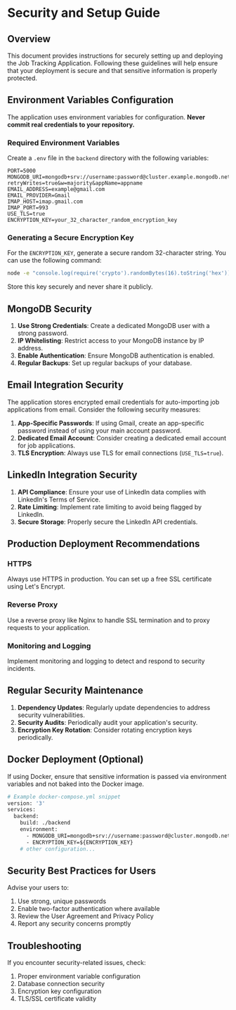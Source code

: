# Security and Setup Guide

## Overview

This document provides instructions for securely setting up and deploying the Job Tracking Application. Following these guidelines will help ensure that your deployment is secure and that sensitive information is properly protected.

## Environment Variables Configuration

The application uses environment variables for configuration. **Never commit real credentials to your repository.**

### Required Environment Variables

Create a `.env` file in the `backend` directory with the following variables:

```
PORT=5000
MONGODB_URI=mongodb+srv://username:password@cluster.example.mongodb.net/?retryWrites=true&w=majority&appName=appname
EMAIL_ADDRESS=example@gmail.com
EMAIL_PROVIDER=Gmail
IMAP_HOST=imap.gmail.com
IMAP_PORT=993
USE_TLS=true
ENCRYPTION_KEY=your_32_character_random_encryption_key
```

### Generating a Secure Encryption Key

For the `ENCRYPTION_KEY`, generate a secure random 32-character string. You can use the following command:

```bash
node -e "console.log(require('crypto').randomBytes(16).toString('hex'))"
```

Store this key securely and never share it publicly.

## MongoDB Security

1. **Use Strong Credentials**: Create a dedicated MongoDB user with a strong password.
2. **IP Whitelisting**: Restrict access to your MongoDB instance by IP address.
3. **Enable Authentication**: Ensure MongoDB authentication is enabled.
4. **Regular Backups**: Set up regular backups of your database.

## Email Integration Security

The application stores encrypted email credentials for auto-importing job applications from email. Consider the following security measures:

1. **App-Specific Passwords**: If using Gmail, create an app-specific password instead of using your main account password.
2. **Dedicated Email Account**: Consider creating a dedicated email account for job applications.
3. **TLS Encryption**: Always use TLS for email connections (`USE_TLS=true`).

## LinkedIn Integration Security

1. **API Compliance**: Ensure your use of LinkedIn data complies with LinkedIn's Terms of Service.
2. **Rate Limiting**: Implement rate limiting to avoid being flagged by LinkedIn.
3. **Secure Storage**: Properly secure the LinkedIn API credentials.

## Production Deployment Recommendations

### HTTPS

Always use HTTPS in production. You can set up a free SSL certificate using Let's Encrypt.

### Reverse Proxy

Use a reverse proxy like Nginx to handle SSL termination and to proxy requests to your application.

### Monitoring and Logging

Implement monitoring and logging to detect and respond to security incidents.

## Regular Security Maintenance

1. **Dependency Updates**: Regularly update dependencies to address security vulnerabilities.
2. **Security Audits**: Periodically audit your application's security.
3. **Encryption Key Rotation**: Consider rotating encryption keys periodically.

## Docker Deployment (Optional)

If using Docker, ensure that sensitive information is passed via environment variables and not baked into the Docker image.

```dockerfile
# Example docker-compose.yml snippet
version: '3'
services:
  backend:
    build: ./backend
    environment:
      - MONGODB_URI=mongodb+srv://username:password@cluster.mongodb.net/
      - ENCRYPTION_KEY=${ENCRYPTION_KEY}
    # other configuration...
```

## Security Best Practices for Users

Advise your users to:

1. Use strong, unique passwords
2. Enable two-factor authentication where available
3. Review the User Agreement and Privacy Policy
4. Report any security concerns promptly

## Troubleshooting

If you encounter security-related issues, check:

1. Proper environment variable configuration
2. Database connection security
3. Encryption key configuration
4. TLS/SSL certificate validity